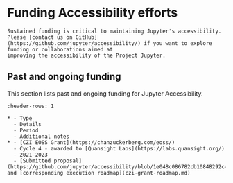 # Funding Accessibility efforts

```{note}
Sustained funding is critical to maintaining Jupyter's accessibility.
Please [contact us on GitHub](https://github.com/jupyter/accessibility/) if you want to explore funding or collaborations aimed at
improving the accessibility of the Project Jupyter.
```

## Past and ongoing funding

This section lists past and ongoing funding for Jupyter Accessibility.

```{list-table} Jupyter Accessibility funding
:header-rows: 1

* - Type
  - Details
  - Period
  - Additional notes
* - [CZI EOSS Grant](https://chanzuckerberg.com/eoss/)
  - Cycle 4 - awarded to [Quansight Labs](https://labs.quansight.org/)
  - 2021-2023
  - [Submitted proposal](https://github.com/jupyter/accessibility/blob/1e048c086782cb10848292c4befbe09019853f96/docs/funding/Inclusive_and_Accessible_Scientific_Computing_in_Jupyter_Ecosystem_SUBMITTED_PROPOSAL.pdf) and [corresponding execution roadmap](czi-grant-roadmap.md)
```
